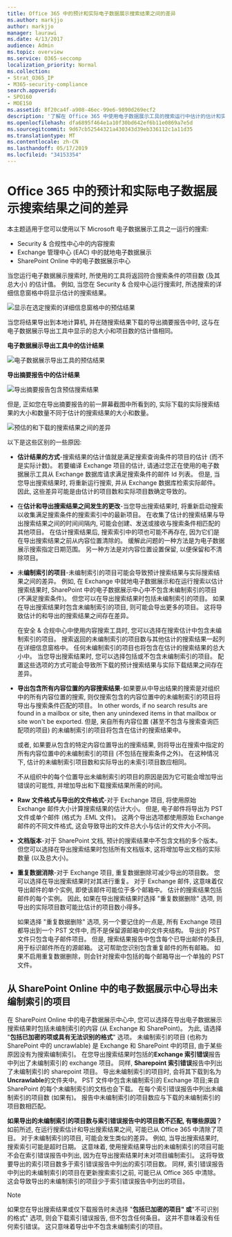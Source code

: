 ```yaml
---
title: Office 365 中的预计和实际电子数据展示搜索结果之间的差异
ms.author: markjjo
author: markjjo
manager: laurawi
ms.date: 4/13/2017
audience: Admin
ms.topic: overview
ms.service: O365-seccomp
localization_priority: Normal
ms.collection:
- Strat_O365_IP
- M365-security-compliance
search.appverid:
- SPO160
- MOE150
ms.assetid: 8f20ca4f-a908-46ec-99e6-9890d269ecf2
description: '了解在 Office 365 中使用电子数据展示工具的搜索运行中估计的估计和实际搜索结果可能有所不同。 '
ms.openlocfilehash: dfa6895f464e1a10f30bd642ef6b11e0869a7e5d
ms.sourcegitcommit: 9d67cb52544321a430343d39eb336112c1a11d35
ms.translationtype: MT
ms.contentlocale: zh-CN
ms.lasthandoff: 05/17/2019
ms.locfileid: "34153354"
---
```

# <a name="differences-between-estimated-and-actual-ediscovery-search-results-in-office-365"></a>Office 365 中的预计和实际电子数据展示搜索结果之间的差异

本主题适用于您可以使用以下 Microsoft 电子数据展示工具之一运行的搜索: 

- Security & 合规性中心中的内容搜索  <br/>  
- Exchange 管理中心 (EAC) 中的就地电子数据展示  <br/>  
- SharePoint Online 中的电子数据展示中心  <br/> 
   
当您运行电子数据展示搜索时, 所使用的工具将返回符合搜索条件的项目数 (及其总大小) 的估计值。 例如, 当您在 Security & 合规中心运行搜索时, 所选搜索的详细信息窗格中将显示估计的搜索结果。
  
![显示在选定搜索的详细信息窗格中的预估结果](media/74e4ce83-40be-41a9-b60f-5ad447e79fe4.png)
  
当您将结果导出到本地计算机, 并在随搜索结果下载的导出摘要报告中时, 这与在电子数据展示导出工具中显示的总大小和项目数的估计值相同。
  
**电子数据展示导出工具中的估计结果**

![电子数据展示导出工具的预估结果](media/d34312a5-0ee6-49aa-9460-7ea0015a6e66.png)
  
**导出摘要报告中的估计结果**

![导出摘要报告包含预估搜索结果](media/44b579da-86c2-4f33-81b5-84d604003eda.png)
  
但是, 正如您在导出摘要报告的前一屏幕截图中所看到的, 实际下载的实际搜索结果的大小和数量不同于估计的搜索结果的大小和数量。 
  
![预估的和下载的搜索结果之间的差异](media/84aef318-230f-430d-9d9e-02f21342d364.png)
  
以下是这些区别的一些原因:
  
- **估计结果的方式**-搜索结果的估计值就是满足搜索查询条件的项目的估计 (而不是实际计数)。 若要编译 Exchange 项目的估计, 请通过您正在使用的电子数据展示工具从 Exchange 数据库请求满足搜索条件的邮件 Id 列表。 但是, 当您导出搜索结果时, 将重新运行搜索, 并从 Exchange 数据库检索实际邮件。 因此, 这些差异可能是由估计的项目数和实际项目数确定导致的。 
    
- 在**估计和导出搜索结果之间发生的更改**-当您导出搜索结果时, 将重新启动搜索以收集满足搜索条件的搜索索引中的最新项目。 在收集了估计的搜索结果与导出搜索结果之间的时间间隔内, 可能会创建、发送或接收与搜索条件相匹配的其他项目。 在估计搜索结果后, 搜索索引中的项也可能不再存在, 因为它们是在导出搜索结果之前从内容位置清除的。 缓解此问题的一种方法是为电子数据展示搜索指定日期范围。 另一种方法是对内容位置设置保留, 以便保留和不清除项目。 
    
- 未**编制索引的项目**-未编制索引的项目可能会导致预计搜索结果与实际搜索结果之间的差异。 例如, 在 Exchange 中就地电子数据展示和在运行搜索以估计搜索结果时, SharePoint 中的电子数据展示中心中不包含未编制索引的项目 (不满足搜索条件)。 但您可以在导出搜索结果时包括未编制索引的项目。 如果在导出搜索结果时包含未编制索引的项目, 则可能会导出更多的项目。 这将导致估计的和导出的搜索结果之间存在差异。 
    
    在安全 & 合规中心中使用内容搜索工具时, 您可以选择在搜索估计中包含未编制索引的项目。 搜索返回的未编制索引的项目数与其他估计的搜索结果一起列在详细信息窗格中。 任何未编制索引的项目也将包含在估计的搜索结果的总大小中。 当您导出搜索结果时, 您可以选择包括或不包含未编制索引的项目。 配置这些选项的方式可能会导致所下载的预计搜索结果与实际下载结果之间存在差异。 
    
- **导出包含所有内容位置的内容搜索结果**-如果要从中导出结果的搜索是对组织中的所有内容位置的搜索, 则仅搜索包含的内容位置中的未编制索引的项目将导出与搜索条件匹配的项目。 In other words, if no search results are found in a mailbox or site, then any unindexed items in that mailbox or site won't be exported. 但是, 来自所有内容位置 (甚至不包含与搜索查询匹配项的项目) 的未编制索引的项目将包含在估计的搜索结果中。 
    
    或者, 如果要从包含的特定内容位置导出的搜索结果, 则将导出在搜索中指定的所有内容位置中的未编制索引的项目 (不包括在搜索条件之外)。 在这种情况下, 估计的未编制索引项目数和实际导出的未索引项目数应相同。
    
    不从组织中的每个位置导出未编制索引的项目的原因是因为它可能会增加导出错误的可能性, 并增加导出和下载搜索结果所需的时间。
    
- **Raw 文件格式与导出的文件格式**-对于 Exchange 项目, 将使用原始 Exchange 邮件大小计算搜索结果的估计大小。 但是, 电子邮件将导出为 PST 文件或单个邮件 (格式为 .EML 文件)。 这两个导出选项都使用原始 Exchange 邮件的不同文件格式, 这会导致导出的文件总大小与估计的文件大小不同。 
    
- **文档版本**-对于 SharePoint 文档, 预计的搜索结果中不包含文档的多个版本。 但您可以选择在导出搜索结果时包括所有文档版本, 这将增加导出文档的实际数量 (以及总大小)。 
    
- **重复数据消除**-对于 Exchange 项目, 重复数据删除可减少导出的项目数。 您可以选择在导出搜索结果时对其进行重复。 对于 Exchange 邮件, 这意味着仅导出邮件的单个实例, 即使该邮件可能位于多个邮箱中。 估计的搜索结果包括邮件的每个实例。 因此, 如果在导出搜索结果时选择 "重复数据删除" 选项, 则导出的实际项目数可能比估计的项目数小得多。 
    
    如果选择 "重复数据删除" 选项, 另一个要记住的一点是, 所有 Exchange 项目都导出到一个 PST 文件中, 而不是保留源邮箱中的文件夹结构。 导出的 PST 文件只包含电子邮件项目。 但是, 搜索结果报告中包含每个已导出邮件的条目, 用于标识邮件所在的源邮箱。 这可帮助您识别包含重复邮件的所有邮箱。 如果不启用重复数据删除，则会针对搜索中包括的每个邮箱导出一个单独的 PST 文件。 
    
## <a name="exporting-unindexed-items-from-the-ediscovery-center-in-sharepoint-online"></a>从 SharePoint Online 中的电子数据展示中心导出未编制索引的项目

在 SharePoint Online 中的电子数据展示中心中, 您可以选择在导出电子数据展示搜索结果时包括未编制索引的内容 (从 Exchange 和 SharePoint)。 为此, 请选择 "**包括已加密的项或具有无法识别的格式**" 选项。 未编制索引的项目 (也称为 SharePoint 中的 uncrawlable) 是 Exchange 和 SharePoint 中的项目, 由于某些原因没有为搜索编制索引。 在您导出搜索结果时包括的**Exchange 索引错误**报告中列出了未编制索引的 exchange 项目。 同样, **Sharepoint 索引错误**报告中列出了未编制索引的 sharepoint 项目。 导出未编制索引的项目时, 会将其下载到名为**Uncrawlable**的文件夹中。 PST 文件中包含未编制索引的 Exchange 项目;来自 SharePoint 的每个未编制索引的文档也会下载。 在每个索引错误报告中列出未编制索引的项目数 (如果有)。 报告中未编制索引的项目数应与下载的未编制索引的项目数相匹配。 
  
 **如果导出的未编制索引的项目数与索引错误报告中的项目数不匹配, 有哪些原因？** 如前所述, 在运行搜索估计和导出搜索结果之间, 可能已从 Office 365 中清除了项目。 对于未编制索引的项目, 可能会发生类似的差异。 例如, 当导出搜索结果时, 搜索索引可能是超时日期。 这意味着, 使用搜索结果导出的未编制索引的项目可能不会在索引错误报告中列出, 因为在导出搜索结果时未对项目编制索引。 这将导致要导出的索引项目数多于索引错误报告中列出的索引项目数。 同样, 索引错误报告中列出的未编制索引的项目在更新搜索索引之前, 可能已从 Office 365 中清除。 这会导致导出的未编制索引的项目少于索引错误报告中列出的项目。 
  
> [!NOTE]
> 如果您在导出搜索结果或仅下载报告时未选择 "**包括已加密的项目" 或**"不可识别的格式" 选项, 则会下载索引错误报告, 但不包含任何条目。 这并不意味着没有任何索引错误。 这只意味着导出中不包含未编制索引的项目。 
  

